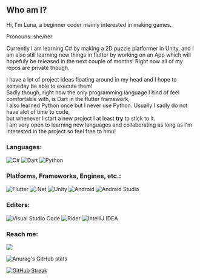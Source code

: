 ## Who am I? 

Hi, I'm Luna, a beginner coder mainly interested in making games.  
  
Pronouns: she/her

Currently I am learning C# by making a 2D puzzle platformer in Unity,
and I am also still learning new things in flutter by working on an App which will hopefuly be released in the next couple of months! 
Right now all of my repos are private though.  

I have a lot of project ideas floating around in my head and I hope to someday be able to execute them!  
Sadly though, right now the only programming language I kind of feel comfortable with, is Dart in the flutter framework,  
I also learned Python once but I never use Python.
Usually I sadly do not have alot of time to code,  
but whenever I start a new project I at least **try** to stick to it.  
I am very open to learning new languages and collaborating as long as I'm interested in the project so feel free to hmu!  


### Languages:

![C#](https://img.shields.io/badge/c%23-%23239120.svg?style=for-the-badge&logo=c-sharp&logoColor=white) ![Dart](https://img.shields.io/badge/dart-%230175C2.svg?style=for-the-badge&logo=dart&logoColor=white) ![Python](https://img.shields.io/badge/python-3670A0?style=for-the-badge&logo=python&logoColor=ffdd54)

### Platforms, Frameworks, Engines, etc.:

![Flutter](https://img.shields.io/badge/Flutter-%2302569B.svg?style=for-the-badge&logo=Flutter&logoColor=white) ![.Net](https://img.shields.io/badge/.NET-5C2D91?style=for-the-badge&logo=.net&logoColor=white) ![Unity](https://img.shields.io/badge/unity-%23000000.svg?style=for-the-badge&logo=unity&logoColor=white) 	![Android](https://img.shields.io/badge/Android-3DDC84?style=for-the-badge&logo=android&logoColor=white) ![Android Studio](https://img.shields.io/badge/Android%20Studio-3DDC84.svg?style=for-the-badge&logo=android-studio&logoColor=white)

### Editors:
![Visual Studio Code](https://img.shields.io/badge/Visual%20Studio%20Code-0078d7.svg?style=for-the-badge&logo=visual-studio-code&logoColor=white) ![Rider](https://img.shields.io/badge/Rider-000000.svg?style=for-the-badge&logo=Rider&logoColor=white&color=black&labelColor=crimson) ![IntelliJ IDEA](https://img.shields.io/badge/IntelliJIDEA-000000.svg?style=for-the-badge&logo=intellij-idea&logoColor=white)

### Reach me:
![](https://dcbadge.vercel.app/api/shield/435696149819818004)



![Anurag's GitHub stats](https://github-readme-stats.vercel.app/api?username=lunatsukiii&count_private=true&show_icons=true&theme=tokyonight&hide_border=true)
 
[![GitHub Streak](http://github-readme-streak-stats.herokuapp.com?user=lunatsukiii&theme=tokyonight&hide_border=true&date_format=j%20M%5B%20Y%5D)](https://git.io/streak-stats)
